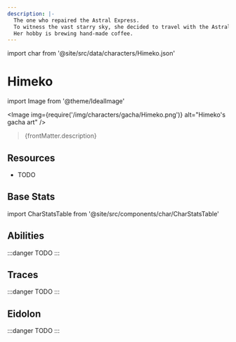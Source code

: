 ```yaml
---
description: |-
  The one who repaired the Astral Express.
  To witness the vast starry sky, she decided to travel with the Astral Express.
  Her hobby is brewing hand-made coffee.
---
```


import char from '@site/src/data/characters/Himeko.json'

# Himeko

import Image from '@theme/IdealImage'

<Image img={require('/img/characters/gacha/Himeko.png')} alt="Himeko's gacha art" />
<blockquote>{frontMatter.description}</blockquote>

## Resources

* TODO

## Base Stats

import CharStatsTable from '@site/src/components/char/CharStatsTable'

<CharStatsTable char={char} />

## Abilities

:::danger
TODO
:::

## Traces

:::danger
TODO
:::

## Eidolon

:::danger
TODO
:::